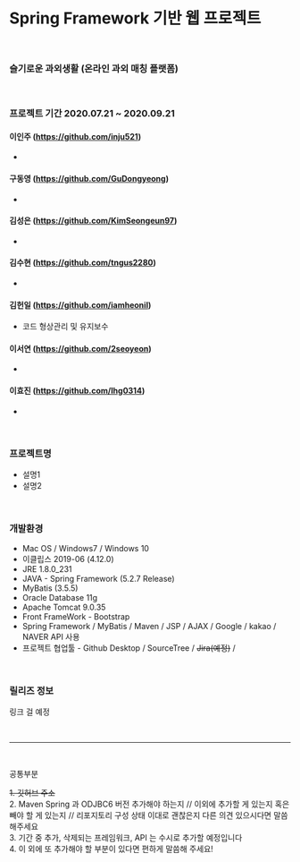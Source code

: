 # Spring Framework 기반 웹 프로젝트

<br>

### 슬기로운 과외생활 (온라인 과외 매칭 플랫폼)

<br>


### 프로젝트 기간 2020.07.21 ~ 2020.09.21

#### 이인주 (https://github.com/inju521)

- 

#### 구동영 (https://github.com/GuDongyeong)

- 

#### 김성은 (https://github.com/KimSeongeun97)

- 

#### 김수현 (https://github.com/tngus2280)

- 

#### 김헌일 (https://github.com/iamheonil)

- 코드 형상관리 및 유지보수

#### 이서연 (https://github.com/2seoyeon)

- 

#### 이효진 (https://github.com/lhg0314)

- 

<br>

### 프로젝트명

 - 설명1
 - 설명2

<br>

### 개발환경

 - Mac OS / Windows7 / Windows 10
 - 이클립스 2019-06 (4.12.0)
 - JRE 1.8.0_231
 - JAVA - Spring Framework (5.2.7 Release)
 - MyBatis (3.5.5)
 - Oracle Database 11g
 - Apache Tomcat 9.0.35
 - Front FrameWork - Bootstrap
 - Spring Framework / MyBatis / Maven / JSP / AJAX / Google / kakao / NAVER API 사용
 - 프로젝트 협업툴 - Github Desktop / SourceTree / ~~Jira(예정)~~ /

<br>

### 릴리즈 정보

링크 걸 예정

<br>

-------

<br>

공통부분<br>

~~1. 깃허브 주소~~ <br>
2. Maven Spring 과 ODJBC6 버전 추가해야 하는지 // 이외에 추가할 게 있는지 혹은 빼야 할 게 있는지 // 리포지토리 구성 상태 이대로 괜찮은지 다른 의견 있으시다면 말씀해주세요 <br>
3. 기간 중 추가, 삭제되는 프레임워크, API 는 수시로 추가할 예정입니다 <br>
4. 이 외에 또 추가해야 할 부분이 있다면 편하게 말씀해 주세요! <br>



